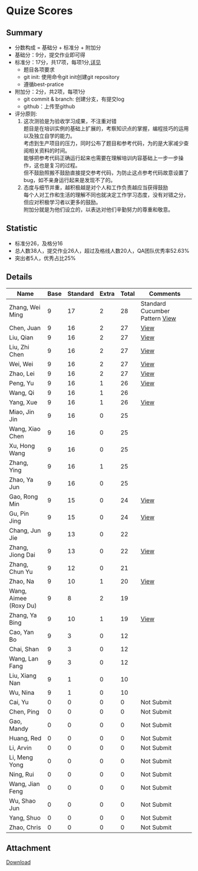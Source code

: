 # Quize Scores

## Summary

* 分数构成 = 基础分 + 标准分 + 附加分
* 基础分：9分，提交作业即可得
* 标准分：17分，共17项，每项1分,[详见](#attachment)
    * 题目各项要求
    * git init: 使用命令git init创建git repository
    * 遵循best-pratice
* 附加分：2分，共2项，每项1分
    * git commit & branch: 创建分支，有提交log
    * github：上传至github
* 评分原则:
    1. 这次测验是为验收学习成果，不注重对错  
        题目是在培训实例的基础上扩展的，考察知识点的掌握，编程技巧的运用以及独立自学的能力。  
        考虑到生产项目的压力，同时公布了题目和参考代码，为的是大家减少查阅相关资料的时间。  
        能够把参考代码正确运行起来也需要在理解培训内容基础上一步一步操作，这也是复习的过程。  
        但不鼓励照搬不鼓励直接提交参考代码，为防止这点参考代码故意设置了bug，如不亲身运行起来是发现不了的。  
    1. 态度与细节并重，越积极越是对个人和工作负责越应当获得鼓励  
        每个人对工作和生活的理解不同也就决定工作学习态度，没有对错之分，但应对积极学习者以更多的鼓励。  
        附加分就是为他们设立的，以表达对他们辛勤努力的尊重和敬意。  

## Statistic

* 标准分26，及格分16
* 总人数38人，提交作业26人，超过及格线人数20人，QA团队优秀率52.63%
* 突出者5人，优秀占比25%

## Details

|         Name          | Base | Standard | Extra | Total |                                 Comments                                 |
| --------------------- | ---- | -------- | ----- | ----- | ------------------------------------------------------------------------ |
| Zhang, Wei Ming       | 9    | 17       | 2     | 28    | Standard Cucumber Pattern [View](https://github.com/liehuojdd/userlogin) |
| Chen, Juan            | 9    | 16       | 2     | 27    | [View](chenjuan)                                                         |
| Liu, Qian             | 9    | 16       | 2     | 27    | [View](liuqian)                                                          |
| Liu, Zhi Chen         | 9    | 16       | 2     | 27    | [View](liuzhichen)                                                       |
| Wei, Wei              | 9    | 16       | 2     | 27    | [View](weiwei)                                                           |
| Zhao, Lei             | 9    | 16       | 2     | 27    | [View](zhaolei)                                                          |
| Peng, Yu              | 9    | 16       | 1     | 26    | [View](pengyu)                                                           |
| Wang, Qi              | 9    | 16       | 1     | 26    |                                                                          |
| Yang, Xue             | 9    | 16       | 1     | 26    | [View](yangxue)                                                          |
| Miao, Jin Jin         | 9    | 16       | 0     | 25    |                                                                          |
| Wang, Xiao Chen       | 9    | 16       | 0     | 25    |                                                                          |
| Xu, Hong Wang         | 9    | 16       | 0     | 25    |                                                                          |
| Zhang, Ying           | 9    | 16       | 1     | 25    |                                                                          |
| Zhao, Ya Jun          | 9    | 16       | 0     | 25    |                                                                          |
| Gao, Rong Min         | 9    | 15       | 0     | 24    | [View](gaorongmin)                                                       |
| Gu, Pin Jing          | 9    | 15       | 0     | 24    | [View](gupinjing)                                                        |
| Chang, Jun Jie        | 9    | 13       | 0     | 22    |                                                                          |
| Zhang, Jiong Dai      | 9    | 13       | 0     | 22    | [View](zhangjiongdai)                                                    |
| Zhang, Chun Yu        | 9    | 12       | 0     | 21    |                                                                          |
| Zhao, Na              | 9    | 10       | 1     | 20    | [View](zhaona)                                                           |
| Wang, Aimee (Roxy Du) | 9    | 8        | 2     | 19    |                                                                          |
| Zhang, Ya Bing        | 9    | 10       | 1     | 19    | [View](zhangyabing)                                                      |
| Cao, Yan Bo           | 9    | 3        | 0     | 12    |                                                                          |
| Chai, Shan            | 9    | 3        | 0     | 12    |                                                                          |
| Wang, Lan Fang        | 9    | 3        | 0     | 12    |                                                                          |
| Liu, Xiang Nan        | 9    | 1        | 0     | 10    |                                                                          |
| Wu, Nina              | 9    | 1        | 0     | 10    |                                                                          |
| Cai, Yu               | 0    | 0        | 0     | 0     | Not Submit                                                               |
| Chen, Ping            | 0    | 0        | 0     | 0     | Not Submit                                                               |
| Gao, Mandy            | 0    | 0        | 0     | 0     | Not Submit                                                               |
| Huang, Red            | 0    | 0        | 0     | 0     | Not Submit                                                               |
| Li, Arvin             | 0    | 0        | 0     | 0     | Not Submit                                                               |
| Li, Meng Yong         | 0    | 0        | 0     | 0     | Not Submit                                                               |
| Ning, Rui             | 0    | 0        | 0     | 0     | Not Submit                                                               |
| Wang, Jian Feng       | 0    | 0        | 0     | 0     | Not Submit                                                               |
| Wu, Shao Jun          | 0    | 0        | 0     | 0     | Not Submit                                                               |
| Yang, Shuo            | 0    | 0        | 0     | 0     | Not Submit                                                               |
| Zhao, Chris           | 0    | 0        | 0     | 0     | Not Submit                                                               |

## Attachment

[Download](scores.xlsx)